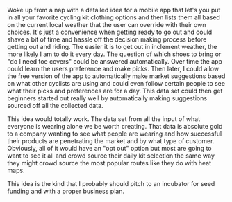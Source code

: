 Woke up from a nap with a detailed idea for a mobile app that let's you put in all your favorite cycling kit clothing options and then lists them all based on the current local weather that the user can override with their own choices. It's just a convenience when getting ready to go out and could shave a bit of time and hassle off the decision making process before getting out and riding. The easier it is to get out in inclement weather, the more likely I am to do it every day. The question of which shoes to bring or "do I need toe covers" could be answered automatically. Over time the app could learn the users preference and make picks. Then later, I could allow the free version of the app to automatically make market suggestions based on what other cyclists are using and could even follow certain people to see what their picks and preferences are for a day. This data set could then get beginners started out really well by automatically making suggestions sourced off all the collected data.

This idea would totally work. The data set from all the input of what everyone is wearing alone we be worth creating. That data is absolute gold to a company wanting to see what people are wearing and how successful their products are penetrating the market and by what type of customer. Obviously, all of it would have an "opt out" option but most are going to want to see it all and crowd source their daily kit selection the same way they might crowd source the most popular routes like they do with heat maps.

This idea is the kind that I probably should pitch to an incubator for seed funding and with a proper business plan.